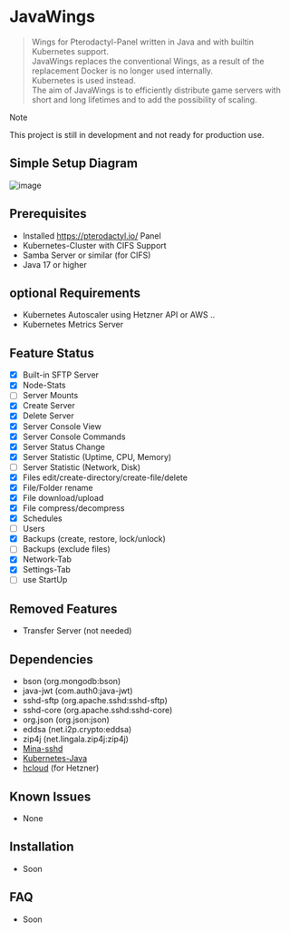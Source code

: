 # JavaWings
> Wings for Pterodactyl-Panel written in Java and with builtin Kubernetes support.\
> JavaWings replaces the conventional Wings, as a result of the replacement Docker is no longer used internally.\
> Kubernetes is used instead.\
> The aim of JavaWings is to efficiently distribute game servers with short and long lifetimes and to add the possibility of scaling.

> [!NOTE]
> This project is still in development and not ready for production use.

## Simple Setup Diagram

![image](https://i.imgur.com/8s2owkd.png)



Prerequisites
--
- Installed https://pterodactyl.io/ Panel
- Kubernetes-Cluster with CIFS Support
- Samba Server or similar (for CIFS)
- Java 17 or higher

optional Requirements
--
- Kubernetes Autoscaler using Hetzner API or AWS ..
- Kubernetes Metrics Server

Feature Status
--
- [x] Built-in SFTP Server 
- [x] Node-Stats
- [ ] Server Mounts
- [x] Create Server
- [x] Delete Server
- [x] Server Console View
- [x] Server Console Commands
- [x] Server Status Change
- [x] Server Statistic (Uptime, CPU, Memory)
- [ ] Server Statistic (Network, Disk)
- [x] Files edit/create-directory/create-file/delete
- [x] File/Folder rename
- [x] File download/upload
- [x] File compress/decompress
- [x] Schedules
- [ ] Users
- [x] Backups (create, restore, lock/unlock)
- [ ] Backups (exclude files)
- [x] Network-Tab
- [x] Settings-Tab
- [ ] use StartUp

Removed Features
--
- Transfer Server (not needed)

Dependencies
--
- bson (org.mongodb:bson)
- java-jwt (com.auth0:java-jwt)
- sshd-sftp (org.apache.sshd:sshd-sftp)
- sshd-core (org.apache.sshd:sshd-core)
- org.json (org.json:json)
- eddsa (net.i2p.crypto:eddsa)
- zip4j (net.lingala.zip4j:zip4j)
- [Mina-sshd](https://github.com/apache/mina-sshd)
- [Kubernetes-Java](https://github.com/kubernetes-client/java)
- [hcloud](https://github.com/hetznercloud/hcloud-cloud-controller-manager) (for Hetzner)

## Known Issues
- None
## Installation
- Soon
## FAQ
- Soon
